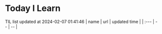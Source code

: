 # Today I Learn 
TIL list updated at 2024-02-07 01:41:46
| name | url | updated time |
| :--- | -- | -- |
